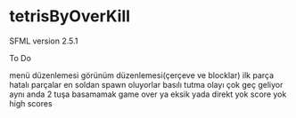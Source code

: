 # tetrisByOverKill

SFML version 2.5.1



To Do

menü düzenlemesi
görünüm düzenlemesi(çerçeve ve blocklar)
ilk parça hatalı
parçalar en soldan spawn oluyorlar
basılı tutma olayı çok geç geliyor
aynı anda 2 tuşa basamamak
game over ya eksik yada direkt yok
score yok
high scores
